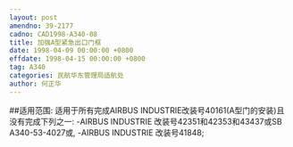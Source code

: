 ```yaml
---
layout: post
amendno: 39-2177
cadno: CAD1998-A340-08
title: 加强A型紧急出口门框
date: 1998-04-09 00:00:00 +0800
effdate: 1998-04-15 00:00:00 +0800
tag: A340
categories: 民航华东管理局适航处
author: 何正华
---
```


##适用范围:
适用于所有完成AIRBUS INDUSTRIE改装号40161(A型门的安装)且没有完成下列之一:     -AIRBUS INDUSTRIE 改装号42351和42353和43437或SB A340-53-4027或,     -AIRBUS INDUSTRIE 改装号41848;

